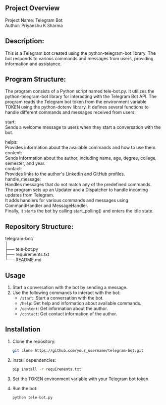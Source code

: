 ## Project Overview
Project Name: Telegram Bot <br>
Author: Priyanshu K Sharma <br>
## Description: <br>
This is a Telegram bot created using the python-telegram-bot library. The bot responds to various commands and messages from users, providing information and assistance.<br>

## Program Structure:
The program consists of a Python script named tele-bot.py.
It utilizes the python-telegram-bot library for interacting with the Telegram Bot API.
The program reads the Telegram bot token from the environment variable TOKEN using the python-dotenv library.
It defines several functions to handle different commands and messages received from users:<br>

start:<br>
Sends a welcome message to users when they start a conversation with the bot.<br>

helps: <br>
Provides information about the available commands and how to use them.<br>
content: <br>
Sends information about the author, including name, age, degree, college, semester, and year.<br>
contact: <br>
Provides links to the author's LinkedIn and GitHub profiles.<br>
handle_message: <br>
Handles messages that do not match any of the predefined commands.<br>
The program sets up an Updater and a Dispatcher to handle incoming updates from Telegram.<br>
It adds handlers for various commands and messages using CommandHandler and MessageHandler.<br>
Finally, it starts the bot by calling start_polling() and enters the idle state.

## Repository Structure:<br>
telegram-bot/<br>
│<br>
├── tele-bot.py<br>
├── requirements.txt<br>
└── README.md<br>

## Usage

1. Start a conversation with the bot by sending a message. <br>
2. Use the following commands to interact with the bot:<br>
    - `/start`: Start a conversation with the bot.<br>
    - `/help`: Get help and information about available commands.<br>
    - `/content`: Get information about the author.<br>
    - `/contact`: Get contact information of the author.<br>

## Installation

1. Clone the repository: <br>
   ```bash
   git clone https://github.com/your_username/telegram-bot.git

2. Install dependencies: <br>
    ```bash
    pip install -r requirements.txt

3. Set the TOKEN environment variable with your Telegram bot token.<br>

4. Run the bot:<br>
    ```bash
    python tele-bot.py
